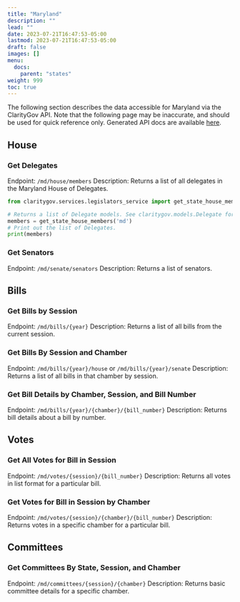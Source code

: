 ```yaml
---
title: "Maryland"
description: ""
lead: ""
date: 2023-07-21T16:47:53-05:00
lastmod: 2023-07-21T16:47:53-05:00
draft: false
images: []
menu:
  docs:
    parent: "states"
weight: 999
toc: true
---
```

The following section describes the data accessible for Maryland via the ClarityGov API. Note that the following page may be inaccurate, and should be used for quick reference only. Generated API docs are available [here](https://api.claritygov.com/docs/). 

## House
### Get Delegates 
Endpoint: `/md/house/members`
Description: Returns a list of all delegates in the Maryland House of Delegates.

```python
from claritygov.services.legislators_service import get_state_house_members

# Returns a list of Delegate models. See claritygov.models.Delegate for more information on the model.
members = get_state_house_members('md')
# Print out the list of Delegates.
print(members)
```

### Get Senators
Endpoint: `/md/senate/senators`
Description:  Returns a list of senators.

## Bills

### Get Bills by Session
Endpoint: `/md/bills/{year}`
Description: Returns a list of all bills from the current session.
### Get Bills By Session and Chamber
Endpoint: `/md/bills/{year}/house` or `/md/bills/{year}/senate`
Description: Returns a list of all bills in that chamber by session.
### Get Bill Details by Chamber, Session, and Bill Number
Endpoint: `/md/bills/{year}/{chamber}/{bill_number}`
Description: Returns bill details about a bill by number.

## Votes

### Get All Votes for Bill in Session
Endpoint: `/md/votes/{session}/{bill_number}`
Description: Returns all votes in list format for a particular bill.
### Get Votes for Bill in Session by Chamber
Endpoint: `/md/votes/{session}/{chamber}/{bill_number}`
Description: Returns votes in a specific chamber for a particular bill.

## Committees

### Get Committees By State, Session, and Chamber
Endpoint: `/md/committees/{session}/{chamber}`
Description: Returns basic committee details for a specific chamber. 
